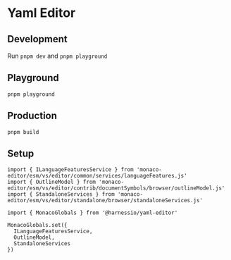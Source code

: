 # Yaml Editor

## Development

Run `pnpm dev` and `pnpm playground`

## Playground

`pnpm playground`

## Production

`pnpm build`

## Setup

```tsx
import { ILanguageFeaturesService } from 'monaco-editor/esm/vs/editor/common/services/languageFeatures.js'
import { OutlineModel } from 'monaco-editor/esm/vs/editor/contrib/documentSymbols/browser/outlineModel.js'
import { StandaloneServices } from 'monaco-editor/esm/vs/editor/standalone/browser/standaloneServices.js'

import { MonacoGlobals } from '@harnessio/yaml-editor'

MonacoGlobals.set({
  ILanguageFeaturesService,
  OutlineModel,
  StandaloneServices
})
```
